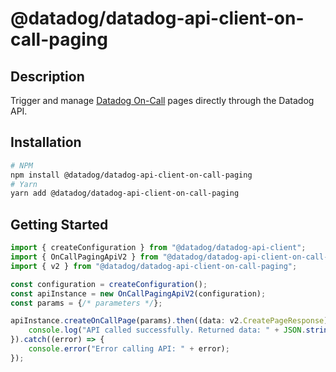 # @datadog/datadog-api-client-on-call-paging

## Description

Trigger and manage [Datadog On-Call](https://docs.datadoghq.com/service_management/on-call/)
pages directly through the Datadog API.

## Installation

```sh
# NPM
npm install @datadog/datadog-api-client-on-call-paging
# Yarn
yarn add @datadog/datadog-api-client-on-call-paging
```

## Getting Started
```ts
import { createConfiguration } from "@datadog/datadog-api-client";
import { OnCallPagingApiV2 } from "@datadog/datadog-api-client-on-call-paging";
import { v2 } from "@datadog/datadog-api-client-on-call-paging";

const configuration = createConfiguration();
const apiInstance = new OnCallPagingApiV2(configuration);
const params = {/* parameters */};

apiInstance.createOnCallPage(params).then((data: v2.CreatePageResponse) => {
    console.log("API called successfully. Returned data: " + JSON.stringify(data));
}).catch((error) => {
    console.error("Error calling API: " + error);
});
```